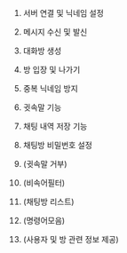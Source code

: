 1. 서버 연결 및 닉네임 설정

2. 메시지 수신 및 발신

3. 대화방 생성

4. 방 입장 및 나가기

5. 중복 닉네임 방지

6. 귓속말 기능

7. 채팅 내역 저장 기능

8. 채팅방 비밀번호 설정

9. (귓속말 거부)

10. (비속어필터)

11. (채팅방 리스트)

12. (명령어모음)

13. (사용자 및 방 관련 정보 제공)
